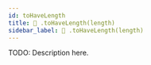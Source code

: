 ```yaml
---
id: toHaveLength
title: 🔨 .toHaveLength(length)
sidebar_label: 🔨 .toHaveLength(length) 
---
```


TODO: Description here.